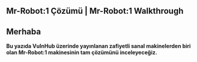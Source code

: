 ## **Mr-Robot:1 Çözümü | Mr-Robot:1 Walkthrough**

  ## **Merhaba**
**Bu yazıda VulnHub üzerinde yayınlanan zafiyetli sanal makinelerden biri olan Mr-Robot:1 makinesinin tam çözümünü inceleyeceğiz.**


